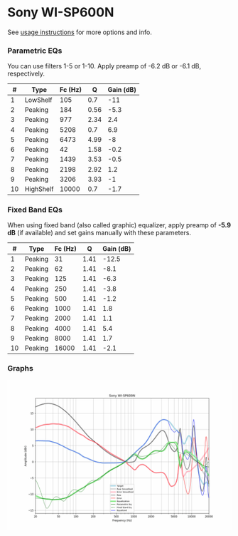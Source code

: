 # Sony WI-SP600N
See [usage instructions](https://github.com/jaakkopasanen/AutoEq#usage) for more options and info.

### Parametric EQs
You can use filters 1-5 or 1-10. Apply preamp of -6.2 dB or -6.1 dB, respectively.

|   # | Type      |   Fc (Hz) |    Q |   Gain (dB) |
|-----|-----------|-----------|------|-------------|
|   1 | LowShelf  |       105 | 0.7  |       -11   |
|   2 | Peaking   |       184 | 0.56 |        -5.3 |
|   3 | Peaking   |       977 | 2.34 |         2.4 |
|   4 | Peaking   |      5208 | 0.7  |         6.9 |
|   5 | Peaking   |      6473 | 4.99 |        -8   |
|   6 | Peaking   |        42 | 1.58 |        -0.2 |
|   7 | Peaking   |      1439 | 3.53 |        -0.5 |
|   8 | Peaking   |      2198 | 2.92 |         1.2 |
|   9 | Peaking   |      3206 | 3.93 |        -1   |
|  10 | HighShelf |     10000 | 0.7  |        -1.7 |

### Fixed Band EQs
When using fixed band (also called graphic) equalizer, apply preamp of **-5.9 dB** (if available) and set gains manually with these parameters.

|   # | Type    |   Fc (Hz) |    Q |   Gain (dB) |
|-----|---------|-----------|------|-------------|
|   1 | Peaking |        31 | 1.41 |       -12.5 |
|   2 | Peaking |        62 | 1.41 |        -8.1 |
|   3 | Peaking |       125 | 1.41 |        -6.3 |
|   4 | Peaking |       250 | 1.41 |        -3.8 |
|   5 | Peaking |       500 | 1.41 |        -1.2 |
|   6 | Peaking |      1000 | 1.41 |         1.8 |
|   7 | Peaking |      2000 | 1.41 |         1.1 |
|   8 | Peaking |      4000 | 1.41 |         5.4 |
|   9 | Peaking |      8000 | 1.41 |         1.7 |
|  10 | Peaking |     16000 | 1.41 |        -2.1 |

### Graphs
![](./Sony%20WI-SP600N.png)
